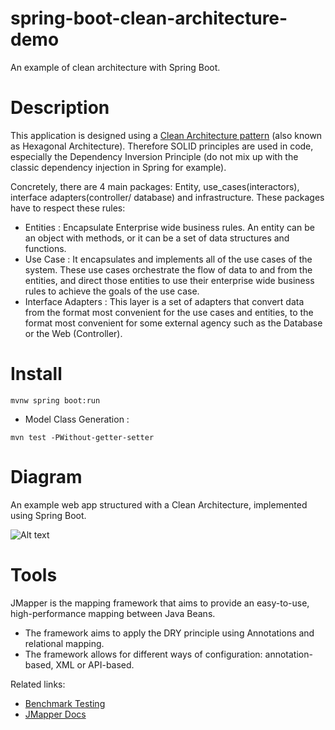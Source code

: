# spring-boot-clean-architecture-demo
An example of clean architecture with Spring Boot.

# Description
This application is designed using a [Clean Architecture pattern](https://blog.cleancoder.com/uncle-bob/2012/08/13/the-clean-architecture.html) (also known as Hexagonal Architecture). Therefore SOLID principles are used in code, especially the Dependency Inversion Principle (do not mix up with the classic dependency injection in Spring for example).

Concretely, there are 4 main packages: Entity, use_cases(interactors), interface adapters(controller/ database) and infrastructure. These packages have to respect these rules:


* Entities :  Encapsulate Enterprise wide business rules. An entity can be an object with methods, or it can be a set of data structures and functions. 
* Use Case : It encapsulates and implements all of the use cases of the system. These use cases orchestrate the flow of data to and from the entities, and direct those entities to use their enterprise wide business rules to achieve the goals of the use case.
* Interface Adapters : This layer is a set of adapters that convert data from the format most convenient for the use cases and entities, to the format most convenient for some external agency such as the Database or the Web (Controller).


# Install
```
mvnw spring boot:run
```
 * Model Class Generation :  
 ```
mvn test -PWithout-getter-setter
 ```
# Diagram
An example web app structured with a Clean Architecture, implemented using Spring Boot.

![Alt text](https://camo.githubusercontent.com/c330f914a721e595bd0a60af5c6001c4b0e4251025493571f1971f68aa32011f/68747470733a2f2f6269742e6c792f32766842577a37)

# Tools
JMapper is the mapping framework that aims to provide an easy-to-use, high-performance mapping between Java Beans.
* The framework aims to apply the DRY principle using Annotations and relational mapping.
* The framework allows for different ways of configuration: annotation-based, XML or API-based.

Related links: 
* [Benchmark Testing](https://www.baeldung.com/java-performance-mapping-frameworks#1averagetime)
* [JMapper Docs](https://www.baeldung.com/jmapper)
